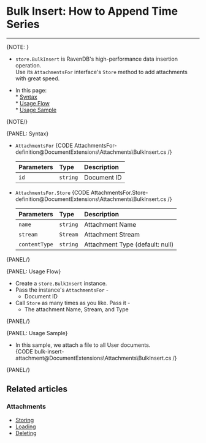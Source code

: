 ﻿# Bulk Insert: How to Append Time Series

---

{NOTE: }

* `store.BulkInsert` is RavenDB's high-performance data insertion operation.  
  Use its `AttachmentsFor` interface's `Store` method to add attachments with great speed.  

* In this page:  
      * [Syntax](../../document-extensions/attachments/bulk-insert#syntax)  
      * [Usage Flow](../../document-extensions/attachments/bulk-insert#usage-flow)  
      * [Usage Sample](../../document-extensions/attachments/bulk-insert#usage-sample)  

{NOTE/}

{PANEL: Syntax}

*   `AttachmentsFor`
    {CODE AttachmentsFor-definition@DocumentExtensions\Attachments\BulkInsert.cs /}  

     | Parameters | Type | Description |
     |:-------------|:-------------|:-------------|
     | `id` | `string` | Document ID |

*   `AttachmentsFor.Store`
    {CODE AttachmentsFor.Store-definition@DocumentExtensions\Attachments\BulkInsert.cs /}  

     | Parameters | Type | Description |
     |:-------------|:-------------|:-------------|
     | `name` | `string` | Attachment Name |
     | `stream` | `Stream` | Attachment Stream |
     | `contentType` | `string` | Attachment Type (default: null)|

{PANEL/}

{PANEL: Usage Flow}

* Create a `store.BulkInsert` instance.  
* Pass the instance's `AttachmentsFor` -  
   * Document ID  
* Call `Store` as many times as you like. Pass it -  
   * The attachment Name, Stream, and Type  

{PANEL/}

{PANEL: Usage Sample}

* In this sample, we attach a file to all User documents.  
   {CODE bulk-insert-attachment@DocumentExtensions\Attachments\BulkInsert.cs /}  

{PANEL/}

## Related articles

### Attachments

- [Storing](../../document-extensions/attachments/storing)
- [Loading](../../document-extensions/attachments/loading)
- [Deleting](../../document-extensions/attachments/deleting)
